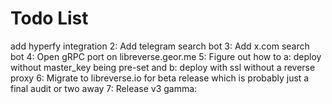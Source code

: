 # Todo List

add hyperfy integration
2: Add telegram search bot
3: Add x.com search bot
4: Open gRPC port on libreverse.geor.me
5: Figure out how to a: deploy without master_key being pre-set and b: deploy with ssl without a reverse proxy
6: Migrate to libreverse.io for beta release which is probably just a final audit or two away
7: Release v3 gamma:
